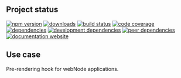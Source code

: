 <!-- #!/usr/bin/env markdown
-*- coding: utf-8 -*-
region header
Copyright Torben Sickert (info["~at~"]torben.website) 16.12.2012

License
   This library written by Torben Sickert stand under a creative commons
   naming 3.0 unported license.
   See https://creativecommons.org/licenses/by/3.0/deed.de
endregion -->

Project status
--------------

[![npm version](https://badge.fury.io/js/prerenderwebnodeplugin.svg)](https://www.npmjs.com/package/prerenderwebnodeplugin)
[![downloads](https://img.shields.io/npm/dy/prerenderwebnodeplugin.svg)](https://www.npmjs.com/package/prerenderwebnodeplugin)
[![build status](https://travis-ci.org/thaibault/preRenderWebNodePlugin.svg?branch=master)](https://travis-ci.org/thaibault/preRenderWebNodePlugin)
[![code coverage](https://coveralls.io/repos/github/thaibault/preRenderWebNodePlugin/badge.svg)](https://coveralls.io/github/thaibault/preRenderWebNodePlugin)
[![dependencies](https://img.shields.io/david/thaibault/prerenderwebnodeplugin.svg)](https://david-dm.org/thaibault/prerenderwebnodeplugin)
[![development dependencies](https://img.shields.io/david/dev/thaibault/prerenderwebnodeplugin.svg)](https://david-dm.org/thaibault/prerenderwebnodeplugin?type=dev)
[![peer dependencies](https://img.shields.io/david/peer/thaibault/prerenderwebnodeplugin.svg)](https://david-dm.org/thaibault/prerenderwebnodeplugin?type=peer)
[![documentation website](https://img.shields.io/website-up-down-green-red/https/torben.website/preRenderWebNodePlugin.svg?label=documentation-website)](https://torben.website/preRenderWebNodePlugin)

Use case
--------

Pre-rendering hook for webNode applications.

<!-- region vim modline
vim: set tabstop=4 shiftwidth=4 expandtab:
vim: foldmethod=marker foldmarker=region,endregion:
endregion -->
